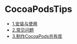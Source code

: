 # CocoaPodsTips

- [1.安装与使用](https://github.com/kuroky/CocoaPodsTips/blob/master/Content/%E5%AE%89%E8%A3%85%E4%B8%8E%E4%BD%BF%E7%94%A8.md)
- [2.常见问题](https://github.com/kuroky/CocoaPodsTips/blob/master/Content/%E5%B8%B8%E8%A7%81%E9%97%AE%E9%A2%98.md)
- [3.制作CocoaPods共有库](https://github.com/kuroky/CocoaPodsTips/blob/master/Content/%E5%88%B6%E4%BD%9CCocoaPods%E5%BA%93.md)
